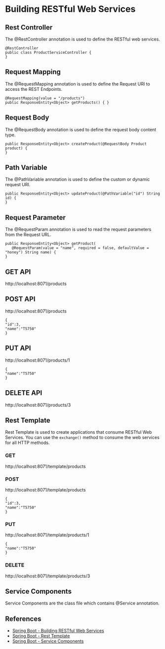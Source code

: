# Building RESTful Web Services

## Rest Controller
The @RestController annotation is used to define the RESTful web services.
```
@RestController
public class ProductServiceController { 
}
```

## Request Mapping
The @RequestMapping annotation is used to define the Request URI to access the REST Endpoints.
```
@RequestMapping(value = "/products")
public ResponseEntity<Object> getProducts() { }
```

## Request Body
The @RequestBody annotation is used to define the request body content type.
```
public ResponseEntity<Object> createProduct(@RequestBody Product product) {
}
```

## Path Variable
The @PathVariable annotation is used to define the custom or dynamic request URI.
```
public ResponseEntity<Object> updateProduct(@PathVariable("id") String id) {
}
```

## Request Parameter
The @RequestParam annotation is used to read the request parameters from the Request URL.
```
public ResponseEntity<Object> getProduct(
   @RequestParam(value = "name", required = false, defaultValue = "honey") String name) {
}
```

## GET API
http://localhost:8071/products

## POST API
http://localhost:8071/products
```
{
"id":3,
"name":"T5750"
}
```

## PUT API
http://localhost:8071/products/1
```
{
"name":"T5750"
}
```

## DELETE API
http://localhost:8071/products/3

## Rest Template
Rest Template is used to create applications that consume RESTful Web Services. You can use the `exchange()` method to consume the web services for all HTTP methods.

### GET
http://localhost:8071/template/products

### POST
http://localhost:8071/template/products
```
{
"id":3,
"name":"T5750"
}
```

### PUT
http://localhost:8071/template/products/1
```
{
"name":"T5750"
}
```

### DELETE
http://localhost:8071/template/products/3

## Service Components
Service Components are the class file which contains @Service annotation.

## References
- [Spring Boot - Building RESTful Web Services](https://www.tutorialspoint.com/spring_boot/spring_boot_building_restful_web_services.htm)
- [Spring Boot - Rest Template](https://www.tutorialspoint.com/spring_boot/spring_boot_rest_template.htm)
- [Spring Boot - Service Components](https://www.tutorialspoint.com/spring_boot/spring_boot_service_components.htm)